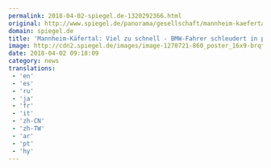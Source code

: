 ```yaml
---
permalink: 2018-04-02-spiegel.de-1320292366.html
original: http://www.spiegel.de/panorama/gesellschaft/mannheim-kaefertal-bmw-fahrer-schleudert-in-parkende-autos-a-1200872.html#ref=rss
domain: spiegel.de
title: 'Mannheim-Käfertal: Viel zu schnell - BMW-Fahrer schleudert in parkende Autos - SPIEGEL ONLINE - Panorama'
image: http://cdn2.spiegel.de/images/image-1270721-860_poster_16x9-brqt-1270721.jpg
date: 2018-04-02 09:18:09
category: news
translations: 
 - 'en'
 - 'es'
 - 'ru'
 - 'ja'
 - 'fr'
 - 'it'
 - 'zh-CN'
 - 'zh-TW'
 - 'ar'
 - 'pt'
 - 'hy'
---
```


